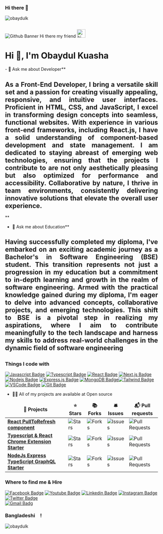 ### Hi there 👋
<p align="left"> <img src="https://komarev.com/ghpvc/?username=obaydulk&label=Profile%20views&color=0e75b6&style=flat" alt="obaydulk" /> </p>
<p align="left"> <a href="https://twitter.com/" target="blank"><img src="https://img.shields.io/twitter/follow/?logo=twitter&style=for-the-badge" alt="" /></a> </p>

![Github Banner](assets/github-banner.jpg)
Hi there my friend <img src="assets/hello.gif" width="28px" alt="hi">


<h1 align="">Hi 👋, I'm Obaydul Kuasha</h1>
- 💬 Ask me about Developer** 

<h2 align="justify">As a Front-End Developer, I bring a versatile skill set and a passion for creating visually appealing, responsive, and intuitive user interfaces. Proficient in HTML, CSS, and JavaScript, I excel in transforming design concepts into seamless, functional websites. With experience in various front-end frameworks, including React.js, I have a solid understanding of component-based development and state management. I am dedicated to staying abreast of emerging web technologies, ensuring that the projects I contribute to are not only aesthetically pleasing but also optimized for performance and accessibility. Collaborative by nature, I thrive in team environments, consistently delivering innovative solutions that elevate the overall user experience.</h2>**


- 💬 Ask me about Education**

<h2 align="justify"> Having successfully completed my diploma, I've embarked on an exciting academic journey as a Bachelor's in Software Engineering (BSE) student. This transition represents not just a progression in my education but a commitment to in-depth learning and growth in the realm of software engineering. Armed with the practical knowledge gained during my diploma, I'm eager to delve into advanced concepts, collaborative projects, and emerging technologies. This shift to BSE is a pivotal step in realizing my aspirations, where I aim to contribute meaningfully to the tech landscape and harness my skills to address real-world challenges in the dynamic field of software engineering <h2/> 


<h3>Things I code with</h3>

[![Javascript Badge](https://img.shields.io/badge/-Javascript-F0DB4F?style=for-the-badge&labelColor=black&logo=javascript&logoColor=F0DB4F)](#) [![Typescript Badge](https://img.shields.io/badge/-Typescript-007acc?style=for-the-badge&labelColor=black&logo=typescript&logoColor=007acc)](#) [![React Badge](https://img.shields.io/badge/-React-61DBFB?style=for-the-badge&labelColor=black&logo=react&logoColor=61DBFB)](#) [![Next.js Badge](https://img.shields.io/badge/next.js-000000?style=for-the-badge&logo=nextdotjs&logoColor=white)](#) [![Nodejs Badge](https://img.shields.io/badge/-Nodejs-3C873A?style=for-the-badge&labelColor=black&logo=node.js&logoColor=3C873A)](#) [![Express.js Badge](https://img.shields.io/badge/Express.js-000000?style=for-the-badge&logo=express&logoColor=white)](#) [![MongoDB Badge](https://img.shields.io/badge/MongoDB-4EA94B?style=for-the-badge&logo=mongodb&logoColor=white)](#)[![Tailwind Badge](https://img.shields.io/badge/Tailwind%20CSS-092749?style=for-the-badge&logo=tailwindcss&logoColor=06B6D4&labelColor=000000)](#) [![VSCode Badge](https://img.shields.io/badge/Visual_Studio-5C2D91?style=for-the-badge&logo=visual%20studio&logoColor=white)](#) [![Git Badge](https://img.shields.io/badge/Git-F05032?style=for-the-badge&logo=git&logoColor=white)](#)



- 👨‍💻 All of my projects are available at Open source

<table>
  <thead align="center">
    <tr border: none;>
      <td><b>🎁 Projects</b></td>
      <td><b>⭐ Stars</b></td>
      <td><b>📚 Forks</b></td>
      <td><b>🛎 Issues</b></td>
      <td><b>📬 Pull requests</b></td>
    </tr>
  </thead>
  <tbody>
    <tr>
      <td><a href="https://github.com/ObaydulK/professional-web-developer"><b>React PullToRefresh component</b></a></td>
      <td><img alt="Stars" src="https://img.shields.io/github/stars/thmsgbrt/react-simple-pull-to-refresh?style=flat-square&labelColor=343b41"/></td>
      <td><img alt="Forks" src="https://img.shields.io/github/forks/thmsgbrt/react-simple-pull-to-refresh?style=flat-square&labelColor=343b41"/></td>
      <td><img alt="Issues" src="https://img.shields.io/github/issues/thmsgbrt/react-simple-pull-to-refresh?style=flat-square&labelColor=343b41"/></td>
      <td><img alt="Pull Requests" src="https://img.shields.io/github/issues-pr/thmsgbrt/react-simple-pull-to-refresh?style=flat-square&labelColor=343b41"/></td>
    </tr>
	  <tr>
      <td><a href="https://github.com/thmsgbrt/Chrome-Extension-with-React-and-Typescript-Starter-Pack"><b>Typescript & React Chrome Extension Starter</b></a></td>
      <td><img alt="Stars" src="https://img.shields.io/github/stars/thmsgbrt/Chrome-Extension-with-React-and-Typescript-Starter-Pack?style=flat-square&labelColor=343b41"/></td>
      <td><img alt="Forks" src="https://img.shields.io/github/forks/thmsgbrt/Chrome-Extension-with-React-and-Typescript-Starter-Pack?style=flat-square&labelColor=343b41"/></td>
      <td><img alt="Issues" src="https://img.shields.io/github/issues/thmsgbrt/Chrome-Extension-with-React-and-Typescript-Starter-Pack?style=flat-square&labelColor=343b41"/></td>
      <td><img alt="Pull Requests" src="https://img.shields.io/github/issues-pr/thmsgbrt/Chrome-Extension-with-React-and-Typescript-Starter-Pack?style=flat-square&labelColor=343b41"/></td>
    </tr>
    <tr>
      <td><a href="https://github.com/thmsgbrt/nodejs-typescript-express-apollo-graphql-starter"><b>NodeJs Express TypeScript GraphQL Starter</b></a></td>
      <td><img alt="Stars" src="https://img.shields.io/github/stars/thmsgbrt/nodejs-typescript-express-apollo-graphql-starter?style=flat-square&labelColor=343b41"/></td>
      <td><img alt="Forks" src="https://img.shields.io/github/forks/thmsgbrt/nodejs-typescript-express-apollo-graphql-starter?style=flat-square&labelColor=343b41"/></td>
      <td><img alt="Issues" src="https://img.shields.io/github/issues/thmsgbrt/nodejs-typescript-express-apollo-graphql-starter?style=flat-square&labelColor=343b41"/></td>
      <td><img alt="Pull Requests" src="https://img.shields.io/github/issues-pr/thmsgbrt/nodejs-typescript-express-apollo-graphql-starter?style=flat-square&labelColor=343b41"/></td>
    </tr>
  </tbody>
</table>


<h3>Where to find me & Hire</h3>

[![Facebook Badge](https://img.shields.io/badge/Facebook-1877F2?style=for-the-badge&logo=facebook&logoColor=white)](https://www.facebook.com/obaydul.kuasha.1/)
[![Youtube Badge](https://img.shields.io/badge/YouTube-FF0000?style=for-the-badge&logo=youtube&logoColor=white)]() 
[![Linkedin Badge](https://img.shields.io/badge/LinkedIn-0077B5?style=for-the-badge&logo=linkedin&logoColor=white)](https://www.linkedin.com/feed/) 
[![Instagram Badge](https://img.shields.io/badge/Instagram-E4405F?style=for-the-badge&logo=instagram&logoColor=white)](https://www.instagram.com/obaydul_kuasha/) 
[![Twitter Badge](https://img.shields.io/badge/Twitter-1DA1F2?style=for-the-badge&logo=twitter&logoColor=white)](https://twitter.com/ObaydulKuasha)  
[![Gmail Badg](https://img.shields.io/badge/Gmail-D14836?style=for-the-badge&logo=gmail&logoColor=white)](mailto:obaydul00000@gmail.com) 
 
<h3>Bangladeshi <img src=" " width="13"/>!</h3>

<p><img align="left" src="https://github-readme-stats.vercel.app/api/top-langs?username=obaydulk&show_icons=true&locale=en&layout=compact" alt="obaydulk" /></p>




